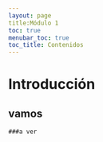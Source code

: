```yaml
---
layout: page
title:Módulo 1
toc: true
menubar_toc: true
toc_title: Contenidos
---
```


# Introducción

## vamos 

    ###a ver

